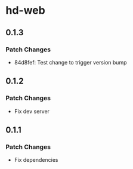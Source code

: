 # hd-web

## 0.1.3

### Patch Changes

- 84d8fef: Test change to trigger version bump

## 0.1.2

### Patch Changes

- Fix dev server

## 0.1.1

### Patch Changes

- Fix dependencies
